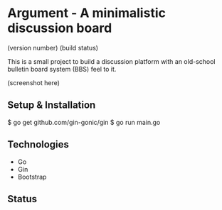 # Argument - A minimalistic discussion board

(version number) (build status)

This is a small project to build a discussion platform with an old-school bulletin board system (BBS) feel to it.

(screenshot here)

## Setup & Installation

  $ go get github.com/gin-gonic/gin
  $ go run main.go

## Technologies

 - Go
 - Gin
 - Bootstrap

## Status
